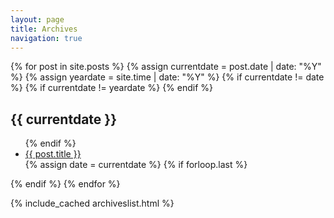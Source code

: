 ```yaml
---
layout: page
title: Archives
navigation: true
---
```


<div class="posts">
{% for post in site.posts %}
  {% assign currentdate = post.date | date: "%Y" %}
  {% assign yeardate = site.time | date: "%Y" %}
  {% if currentdate != date %}
  {% if currentdate != yeardate %}
  </ul><!--/posts-archive-->
  <!--/posts-archive-->
  {% endif %}
  <h2 id="date-{{currentdate}}">{{ currentdate }}</h2>
  <ul class="posts-archive">
  {% endif %}
  <li class="posts-archive__links"><a href="{{ post.url }}">{{ post.title }}</a></li>
  {% assign date = currentdate %}
  {% if forloop.last %} 
  </ul><!--/posts-archive-last-->
  {% endif %}
{% endfor %}
</div><!--/posts-->

{% include_cached archiveslist.html %}
